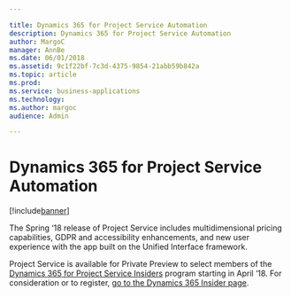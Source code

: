```yaml
---

title: Dynamics 365 for Project Service Automation
description: Dynamics 365 for Project Service Automation
author: MargoC
manager: AnnBe
ms.date: 06/01/2018
ms.assetid: 9c1f22bf-7c3d-4375-9854-21abb59b842a
ms.topic: article
ms.prod: 
ms.service: business-applications
ms.technology: 
ms.author: margoc
audience: Admin

---
```

#  Dynamics 365 for Project Service Automation 




[!include[banner](../../includes/banner.md)]

The Spring ‘18 release of Project Service includes multidimensional pricing
capabilities, GDPR and accessibility enhancements, and new user experience with
the app built on the Unified Interface framework.

Project Service is available for Private Preview to select members of the
[Dynamics 365 for Project Service
Insiders](https://experience.dynamics.com/insider/campaign/?id=9472cdc9-6fc9-e711-8131-e0071b6ad011)
program starting in April ‘18. For consideration or to register, [go to the
Dynamics 365 Insider page](https://experience.dynamics.com/insider/).
